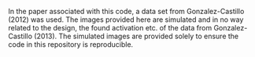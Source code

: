 In the paper associated with this code, a data set from Gonzalez-Castillo (2012) was used.
The images provided here are simulated and in no way related to the design, the found activation etc. of the data from Gonzalez-Castillo (2013). The simulated images are provided solely to ensure the code in this repository is reproducible.
